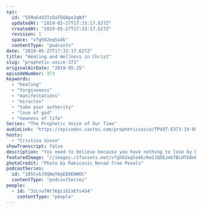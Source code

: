 ```yaml
---
sys:
  id: "55MaG4d3TsQaTOQ8pe2gW3"
  updatedAt: "2019-05-27T17:33:17.627Z"
  createdAt: "2019-05-27T17:33:17.627Z"
  revision: 1
  space: "vfgh62eq5a4k"
  contentType: "podcasts"
date: "2019-05-27T17:33:17.627Z"
title: "Healing and Wellness in Christ"
slug: "prophetic-voice-373"
originalAirDate: "2019-05-25"
episodeNumber: 373
keywords:
  - "healing"
  - "forgiveness"
  - "manifestations"
  - "miracles"
  - "take your authority"
  - "love of god"
  - "newness of life"
Series: "The Prophetic Voice of Our Time"
audioLink: "https://episodes.castos.com/propheticvoice/TPVOT-E373-19-05-25-26-Healing-and-Wellness-in-Christ.mp3"
hosts:
  - "Cristina Sosso"
showTranscript: false
description: "You need to believe because you have nothing to lose by believing in our Lord Jesus Christ. And whether you think that you deserve it or you’re tired of suffering, just ask yourself, ‘have you fulfilled your purpose here on Earth?’ If you have not finished your race, then it is not the will of God that you’re suffering. It doesn’t matter whether it’s your fault. Doesn’t matter whether it’s the fault of others. Today is a new beginning for you, and today in the name of Jesus is the manifestations of your complete healing and deliverance."
featuredImage: "//images.ctfassets.net/vfgh62eq5a4k/6m2JQOEzmkTBLHTk8mFSZQ/41692c559d03937fa3ef66941e8bb8fe/backlit-beach-clouds-801885.jpg"
photoCredit: "Photo by Rakicevic Nenad from Pexels"
podcastSeries:
  id: "185CxkJ9QWqYAgE86EWWOC"
  contentType: "podcastSeries"
people:
  - id: "3zLvufAtlKgiiGIaEYs4S4"
    contentType: "people"
---
```

